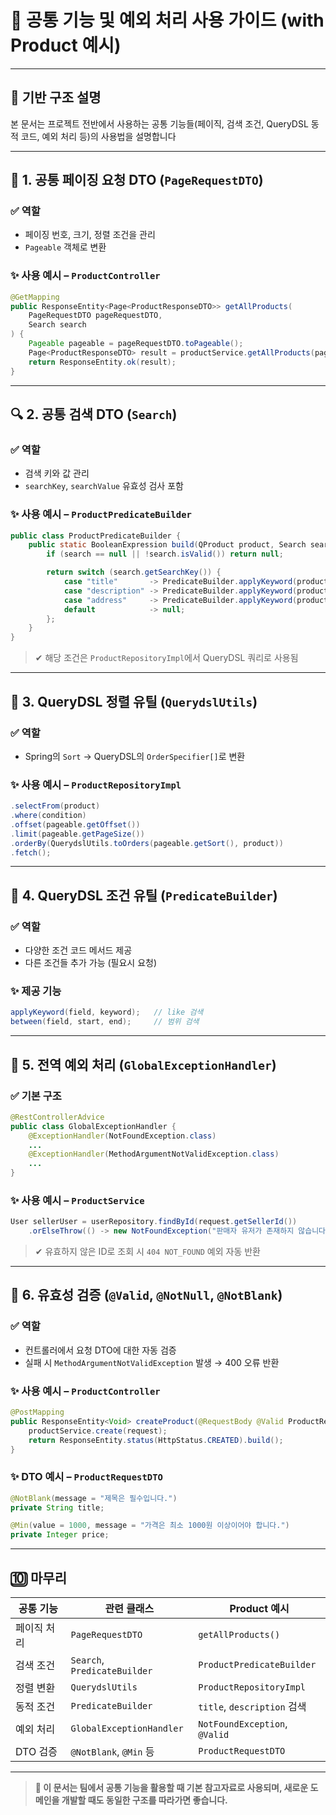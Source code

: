 # 📄 공통 기능 및 예외 처리 사용 가이드 (with Product 예시)

---

## 📁 기반 구조 설명

본 문서는 프로젝트 전반에서 사용하는 공통 기능들(페이직, 검색 조건, QueryDSL 동적 코드, 예외 처리 등)의 사용법을 설명합니다


---

## 📆 1. 공통 페이징 요청 DTO (`PageRequestDTO`)

### ✅ 역할

- 페이징 번호, 크기, 정렬 조건을 관리
- `Pageable` 객체로 변환

### ✨ 사용 예시 – `ProductController`

```java
@GetMapping
public ResponseEntity<Page<ProductResponseDTO>> getAllProducts(
    PageRequestDTO pageRequestDTO,
    Search search
) {
    Pageable pageable = pageRequestDTO.toPageable();
    Page<ProductResponseDTO> result = productService.getAllProducts(pageable, search);
    return ResponseEntity.ok(result);
}
```

---

## 🔍 2. 공통 검색 DTO (`Search`)

### ✅ 역할

- 검색 키와 값 관리
- `searchKey`, `searchValue` 유효성 검사 포함

### ✨ 사용 예시 – `ProductPredicateBuilder`

```java
public class ProductPredicateBuilder {
    public static BooleanExpression build(QProduct product, Search search) {
        if (search == null || !search.isValid()) return null;

        return switch (search.getSearchKey()) {
            case "title"       -> PredicateBuilder.applyKeyword(product.title, search.getSearchValue());
            case "description" -> PredicateBuilder.applyKeyword(product.description, search.getSearchValue());
            case "address"     -> PredicateBuilder.applyKeyword(product.address, search.getSearchValue());
            default            -> null;
        };
    }
}
```

> ✔ 해당 조건은 `ProductRepositoryImpl`에서 QueryDSL 쿼리로 사용됨

---

## 🧠 3. QueryDSL 정렬 유틸 (`QuerydslUtils`)

### ✅ 역할

- Spring의 `Sort` → QueryDSL의 `OrderSpecifier[]`로 변환

### ✨ 사용 예시 – `ProductRepositoryImpl`

```java
.selectFrom(product)
.where(condition)
.offset(pageable.getOffset())
.limit(pageable.getPageSize())
.orderBy(QuerydslUtils.toOrders(pageable.getSort(), product))
.fetch();
```

---

## 🔧 4. QueryDSL 조건 유틸 (`PredicateBuilder`)

### ✅ 역할

- 다양한 조건 코드 메서드 제공
- 다른 조건들 추가 가능 (필요시 요청)

### ✨ 제공 기능

```java
applyKeyword(field, keyword);   // like 검색
between(field, start, end);     // 범위 검색
```

---

## 🚨 5. 전역 예외 처리 (`GlobalExceptionHandler`)

### ✅ 기본 구조

```java
@RestControllerAdvice
public class GlobalExceptionHandler {
    @ExceptionHandler(NotFoundException.class)
    ...
    @ExceptionHandler(MethodArgumentNotValidException.class)
    ...
}
```

### ✨ 사용 예시 – `ProductService`

```java
User sellerUser = userRepository.findById(request.getSellerId())
    .orElseThrow(() -> new NotFoundException("판매자 유저가 존재하지 않습니다."));
```

> ✔ 유효하지 않은 ID로 조회 시 `404 NOT_FOUND` 예외 자동 반환

---

## 🧪 6. 유효성 검증 (`@Valid`, `@NotNull`, `@NotBlank`)

### ✅ 역할

- 컨트롤러에서 요청 DTO에 대한 자동 검증
- 실패 시 `MethodArgumentNotValidException` 발생 → 400 오류 반환

### ✨ 사용 예시 – `ProductController`

```java
@PostMapping
public ResponseEntity<Void> createProduct(@RequestBody @Valid ProductRequestDTO request) {
    productService.create(request);
    return ResponseEntity.status(HttpStatus.CREATED).build();
}
```

### ✨ DTO 예시 – `ProductRequestDTO`

```java
@NotBlank(message = "제목은 필수입니다.")
private String title;

@Min(value = 1000, message = "가격은 최소 1000원 이상이어야 합니다.")
private Integer price;
```

---

## 🔟 마무리

| 공통 기능  | 관련 클래스                       | Product 예시                    |
| ------ | ---------------------------- | ----------------------------- |
| 페이직 처리 | `PageRequestDTO`             | `getAllProducts()`            |
| 검색 조건  | `Search`, `PredicateBuilder` | `ProductPredicateBuilder`     |
| 정렬 변환  | `QuerydslUtils`              | `ProductRepositoryImpl`       |
| 동적 조건  | `PredicateBuilder`           | `title`, `description` 검색     |
| 예외 처리  | `GlobalExceptionHandler`     | `NotFoundException`, `@Valid` |
| DTO 검증 | `@NotBlank`, `@Min` 등        | `ProductRequestDTO`           |

---

> **📀 이 문서는 팀에서 공통 기능을 활용할 때 기본 참고자료로 사용되며, 새로운 도메인을 개발할 때도 동일한 구조를 따라가면 좋습니다.**

